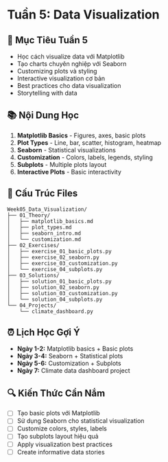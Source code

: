 # Tuần 5: Data Visualization

## 🎯 Mục Tiêu Tuần 5

- Học cách visualize data với Matplotlib
- Tạo charts chuyên nghiệp với Seaborn
- Customizing plots và styling
- Interactive visualization cơ bản
- Best practices cho data visualization
- Storytelling with data

## 📚 Nội Dung Học

1. **Matplotlib Basics** - Figures, axes, basic plots
2. **Plot Types** - Line, bar, scatter, histogram, heatmap
3. **Seaborn** - Statistical visualizations
4. **Customization** - Colors, labels, legends, styling
5. **Subplots** - Multiple plots layout
6. **Interactive Plots** - Basic interactivity

## 📁 Cấu Trúc Files

```
Week05_Data_Visualization/
├── 01_Theory/
│   ├── matplotlib_basics.md
│   ├── plot_types.md
│   ├── seaborn_intro.md
│   └── customization.md
├── 02_Exercises/
│   ├── exercise_01_basic_plots.py
│   ├── exercise_02_seaborn.py
│   ├── exercise_03_customization.py
│   └── exercise_04_subplots.py
├── 03_Solutions/
│   ├── solution_01_basic_plots.py
│   ├── solution_02_seaborn.py
│   ├── solution_03_customization.py
│   └── solution_04_subplots.py
└── 04_Projects/
    └── climate_dashboard.py
```

## ⏰ Lịch Học Gợi Ý

- **Ngày 1-2:** Matplotlib basics + Basic plots
- **Ngày 3-4:** Seaborn + Statistical plots
- **Ngày 5-6:** Customization + Subplots
- **Ngày 7:** Climate data dashboard project

## 🔍 Kiến Thức Cần Nắm

- [ ] Tạo basic plots với Matplotlib
- [ ] Sử dụng Seaborn cho statistical visualization
- [ ] Customize colors, styles, labels
- [ ] Tạo subplots layout hiệu quả
- [ ] Apply visualization best practices
- [ ] Create informative data stories
